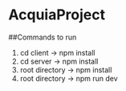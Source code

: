# AcquiaProject

##Commands to run

1. cd client -> npm install 
2. cd server -> npm install
3. root directory -> npm install
4. root directory -> npm run dev
